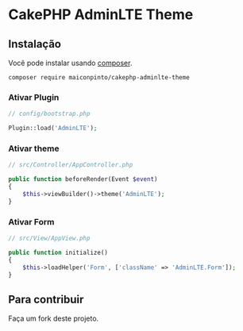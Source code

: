 # CakePHP AdminLTE Theme

## Instalação

Você pode instalar usando [composer](http://getcomposer.org).

    composer require maiconpinto/cakephp-adminlte-theme

### Ativar Plugin

```php
// config/bootstrap.php

Plugin::load('AdminLTE');
```

### Ativar theme

```php
// src/Controller/AppController.php

public function beforeRender(Event $event)
{
	$this->viewBuilder()->theme('AdminLTE');
}
```

### Ativar Form

```php
// src/View/AppView.php

public function initialize()
{
    $this->loadHelper('Form', ['className' => 'AdminLTE.Form']);
}
```

## Para contribuir

Faça um fork deste projeto.
